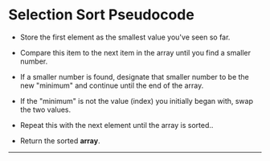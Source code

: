 # Selection Sort Pseudocode

- Store the first element as the smallest value you've seen so far.

- Compare this item to the next item in the array until you find a smaller number.

- If a smaller number is found, designate that smaller number to be the new "minimum" and continue until the end of the array.

- If the "minimum" is not the value (index) you initially began with, swap the two values.

- Repeat this with the next element until the array is sorted..

- Return the sorted **array**.

---
